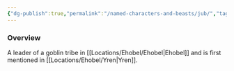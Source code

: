```yaml
---
{"dg-publish":true,"permalink":"/named-characters-and-beasts/jub/","tags":["NPC"],"updated":"2025-01-18T23:46:47.680+00:00"}
---
```



### Overview
A leader of a goblin tribe in [[Locations/Ehobel/Ehobel\|Ehobel]] and is first mentioned in [[Locations/Ehobel/Yren\|Yren]].
